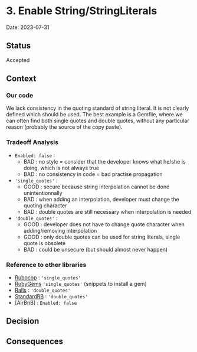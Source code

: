 # 3. Enable String/StringLiterals

Date: 2023-07-31

## Status

Accepted

## Context

### Our code

We lack consistency in the quoting standard of string literal. It is not clearly defined which should be used.
The best example is a Gemfile, where we can often find both single quotes and double quotes, without any particular reason (probably the source of the copy paste).

### Tradeoff Analysis

- `Enabled: false` :
  - BAD : no style = consider that the developer knows what he/she is doing, which is not always true
  - BAD : no consistency in code = bad practise propagation
- `'single_quotes'` :
  - GOOD : secure because string interpolation cannot be done unintentionnally
  - BAD : when adding an interpolation, developer must change the quoting character
  - BAD : double quotes are still necessary when interpolation is needed
- `'double_quotes'` :
  - GOOD : developer does not have to change quote character when adding/removing interpolation
  - GOOD : only double quotes can be used for string literals, single quote is obsolete
  - BAD : could be unsecure (but should almost never happen)

### Reference to other libraries

- [Rubocop](https://docs.rubocop.org/rubocop/cops_style.html) : `'single_quotes'`
- [RubyGems](https://rubygems.org/gems/rails) `'single_quotes'` (snippets to install a gem)
- [Rails](https://github.com/rails/rails/blob/main/.rubocop.yml) : `'double_quotes'`
- [StandardRB](https://github.com/standardrb/standard/blob/1214481276c5e5dd4ce4e84b10042476bd82bd8f/config/base.yml#L1677) : `'double_quotes'`
- [AirBnB] : `Enabled: false`

## Decision

## Consequences
